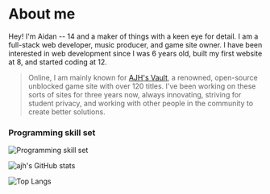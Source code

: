# About me

Hey! I'm Aidan -- 14 and a maker of things with a keen eye for detail. I am a full-stack web developer, music producer, and game site owner. I have been interested in web development since I was 6 years old, built my first website at 8, and started coding at 12.
> Online, I am mainly known for [AJH's Vault](https://ajhmath.org), a renowned, open-source unblocked game site with over 120 titles. I've been working on these sorts of sites for three years now, always innovating, striving for student privacy, and working with other people in the community to create better solutions.

### Programming skill set
![Programming skill set](https://skillicons.dev/icons?i=python,js,css,html,bots,bootstrap,tailwind,nodejs,astro,django,discordjs,flask,sass,jquery,express,bsd,p5js,nginx,sqlite,replit,github,codepen,markdown,nix,npm,powershell,bash,cloudflare,npm,git,vscode,windows,ubuntu,mint&theme=dark)

![ajh's GitHub stats](https://github-readme-stats.vercel.app/api?username=its-ajh&show_icons=true&theme=blue-green)

![Top Langs](https://github-readme-stats.vercel.app/api/top-langs/?username=its-ajh&theme=github_dark)
